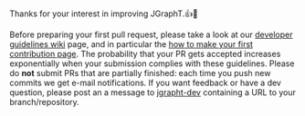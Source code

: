 Thanks for your interest in improving JGraphT.:+1::tada:

Before preparing your first pull request, please take a look at our
[developer guidelines wiki](https://github.com/jgrapht/jgrapht/wiki#developer-pages) page, and in particular the [how to make your first contribution page](https://github.com/jgrapht/jgrapht/wiki/How-to-make-your-first-%28code%29-contribution). The probability that your PR gets accepted increases exponentially when your submission complies with these guidelines. Please do **not** submit PRs that are partially finished: each time you push new commits we get e-mail notifications. If you want feedback or have a dev question, please post an a message to [jgrapht-dev](https://groups.google.com/forum/#!forum/jgrapht-dev) containing a URL to your branch/repository.

